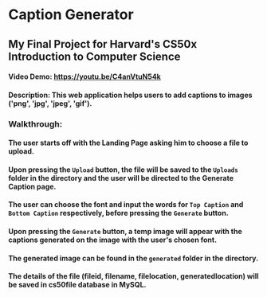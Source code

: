 # Caption Generator
## My Final Project for Harvard's CS50x Introduction to Computer Science
#### Video Demo: https://youtu.be/C4anVtuN54k
#### Description: This web application helps users to add captions to images ('png', 'jpg', 'jpeg', 'gif').
### Walkthrough:
#### The user starts off with the Landing Page asking him to choose a file to upload.
#### Upon pressing the `Upload` button, the file will be saved to the `Uploads` folder in the directory and the user will be directed to the Generate Caption page.
#### The user can choose the font and input the words for `Top Caption` and `Bottom Caption` respectively, before pressing the `Generate` button.
#### Upon pressing the `Generate` button, a temp image will appear with the captions generated on the image with the user's chosen font.
#### The generated image can be found in the `generated` folder in the directory.
#### The details of the file (fileid, filename, filelocation, generatedlocation) will be saved in cs50file database in MySQL.
